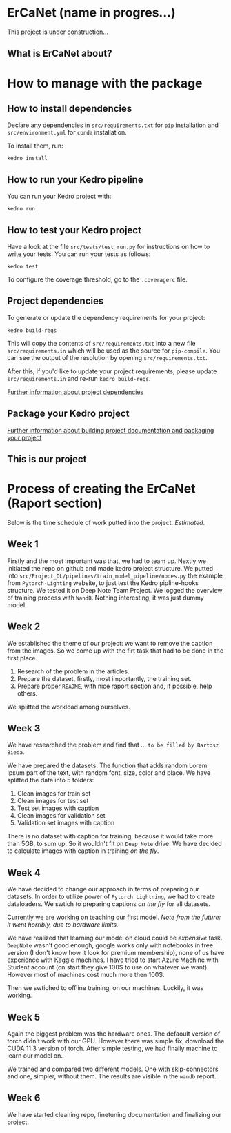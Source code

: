 # ErCaNet (name in progres...)

This project is under construction...

## What is ErCaNet about?



# How to manage with the package
## How to install dependencies

Declare any dependencies in `src/requirements.txt` for `pip` installation and `src/environment.yml` for `conda` installation.

To install them, run:

```
kedro install
```

## How to run your Kedro pipeline

You can run your Kedro project with:

```
kedro run
```

## How to test your Kedro project

Have a look at the file `src/tests/test_run.py` for instructions on how to write your tests. You can run your tests as follows:

```
kedro test
```

To configure the coverage threshold, go to the `.coveragerc` file.

## Project dependencies

To generate or update the dependency requirements for your project:

```
kedro build-reqs
```

This will copy the contents of `src/requirements.txt` into a new file `src/requirements.in` which will be used as the source for `pip-compile`. You can see the output of the resolution by opening `src/requirements.txt`.

After this, if you'd like to update your project requirements, please update `src/requirements.in` and re-run `kedro build-reqs`.

[Further information about project dependencies](https://kedro.readthedocs.io/en/stable/04_kedro_project_setup/01_dependencies.html#project-specific-dependencies)

## Package your Kedro project

[Further information about building project documentation and packaging your project](https://kedro.readthedocs.io/en/stable/03_tutorial/08_package_a_project.html)



## This is our project

# Process of creating the ErCaNet (Raport section)
Below is the time schedule of work putted into the project. *Estimated*.
## Week 1
Firstly and the most important was that, we had to team up. Nextly we initiated the repo on github and made kedro project structure. We putted into `src/Project_DL/pipelines/train_model_pipeline/nodes.py` the example from `Pytorch-Lighting` website, to just test the Kedro pipline-hooks structure. We tested it on Deep Note Team Project. We logged the overview of training process with `WandB`. Nothing interesting, it was just dummy model.
## Week 2
We established the theme of our project: we want to remove the caption from the images. So we come up with the firt task that had to be done in the first place.

1.  Research of the problem in the articles.
2.  Prepare the dataset, firstly, most importantly, the training set.
3.  Prepare proper `README`, with nice raport section and, if possible, help others.

We splitted the workload among ourselves. 
## Week 3
We have researched the problem and find that ... `to be filled by Bartosz Bieda`.

We have prepared the datasets. The function that adds random Lorem Ipsum part of the text, with random font, size, color and place. We have splitted the data into 5 folders:

1. Clean images for train set
2. Clean images for test set
3. Test set images with caption
4. Clean images for validation set
5. Validation set images with caption

There is no dataset with caption for training, because it would take more than 5GB, to sum up. So it wouldn't fit on `Deep Note` drive. We have decided to calculate images with caption in training *on the fly*.

## Week 4
We have decided to change our approach in terms of preparing our datasets. In order to utilize power of `Pytorch Lightning`, we had to create dataloaders. We swtich to preparing captions *on the fly* for all datasets. 

Currently we are working on teaching our first model. *Note from the future: it went horribly, due to hardware limits.*

We have realized that learning our model on cloud could be *expensive* task. `DeepNote` wasn't good enough, google works only with notebooks in free version (I don't know how it look for premium membership), none of us have experience with Kaggle machines. I have tried to start Azure Machine with Student account (on start they give 100$ to use on whatever we want). However most of machines cost much more then 100$.

Then we swtiched to offline training, on our machines. Luckily, it was working.

## Week 5
Again the biggest problem was the hardware ones. The defaoult version of torch didn't work with our GPU. However there was simple fix, download the CUDA 11.3 version of torch. After simple testing, we had finally machine to learn our model on.

We trained and compared two different models. One with skip-connectors and one, simpler, without them. The results are visible in the `wandb` report.

## Week 6
We have started cleaning repo, finetuning documentation and finalizing our project.